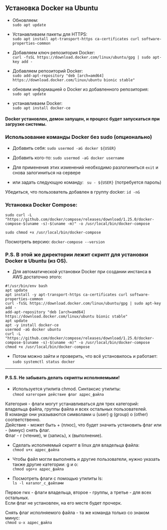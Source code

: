 ## Установка Docker на Ubuntu

* Обновляем: </br>
```sudo apt update```    


* Устанавливаем пакеты для HTTPS: </br>
```sudo apt install apt-transport-https ca-certificates curl software-properties-common```


* Добавляем ключ репозитория Docker: </br>
```curl -fsSL https://download.docker.com/linux/ubuntu/gpg | sudo apt-key add - ```


* Добавляем репозиторий Docker:  </br>
```sudo add-apt-repository "deb [arch=amd64] https://download.docker.com/linux/ubuntu bionic stable"```


* обновим информацией о Docker из добавленного репозитория: </br>
    ```sudo apt update```


* устанавливаем Docker: </br>
    ```sudo apt install docker-ce```

#### Docker установлен, демон запущен, и процесс будет запускаться при загрузке системы.  

### Использование команды Docker без sudo (опционально) </br>
* Добавить себя:  ```sudo usermod -aG docker ${USER}```
* Добавить кого-то: ```sudo usermod -aG docker username```


* Для применения этих изменений необходимо разлогиниться ```exit``` и снова залогиниться на сервере 
* или задать следующую команду:  ``` su - ${USER}``` (потребуется пароль)


Убедиться, что пользователь добавлен в группу docker:
```id -nG```

### Установка Docker Compose:
```sudo curl -L "https://github.com/docker/compose/releases/download/1.25.0/docker-compose-$(uname -s)-$(uname -m)" -o /usr/local/bin/docker-compose```  </br>

```sudo chmod +x /usr/local/bin/docker-compose```

Посмотреть версию:
```docker-compose --version```


### P.S. В этой же директории лежит скрипт для установки Docker в Ubuntu (из OS). </br>

* Для автоматической установки Docker при создании инстанса в AWS достаточно этого:
```
#!/usr/bin/env bash
apt update
apt install -y apt-transport-https ca-certificates curl software-properties-common
curl -fsSL https://download.docker.com/linux/ubuntu/gpg | sudo apt-key add - 
add-apt-repository "deb [arch=amd64] https://download.docker.com/linux/ubuntu bionic stable"
apt update
apt -y install docker-ce
usermod -aG docker ubuntu
curl -L "https://github.com/docker/compose/releases/download/1.25.0/docker-compose-$(uname -s)-$(uname -m)" -o /usr/local/bin/docker-compose
chmod +x /usr/local/bin/docker-compose
```
* Потом можно зайти и проверить, что всё установилось и работает:
```sudo systemctl status docker```

_____________
 
#### P.S.S. Не забывать делать скрипты исполняемыми!
* Используется утилита chmod. 
  Синтаксис утилиты: </br>
  ```chmod категория действие флаг адрес_файла```

Категория - флаги могут устанавливаться для трех категорий: владельца файла, группы файла и всех остальных пользователей. </br> 
В команде они указываются символами u (user) g (group) o (other) соответственно. </br>
Действие - может быть + (плюс), что будет значить установить флаг или - (минус) снять флаг. </br>
Флаг - r (чтение), w (запись), x (выполнение).

* Сделать исполняемый скрипт в linux для владельца файла: </br>
```chmod u+x адрес_файла```

* Чтобы файл могли выполнять и другие пользователи, нужно указать также другие категории: g и o: </br>
```chmod ugo+x адрес_файла```

* Посмотреть флаги с помощью утилиты ls: </br>
```ls -l каталог_с_файлами```

Первое rwx - флаги владельца, второе - группы, а третье - для всех остальных.  </br>
Если флаг не установлен, на его месте будет прочерк.

Снять флаг исполняемого файла - та же команда только со знаком минус: </br>
```chmod u-x адрес_файла```


